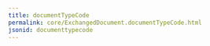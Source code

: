 ```yaml
---
title: documentTypeCode
permalink: core/ExchangedDocument.documentTypeCode.html
jsonid: documenttypecode
---
```

